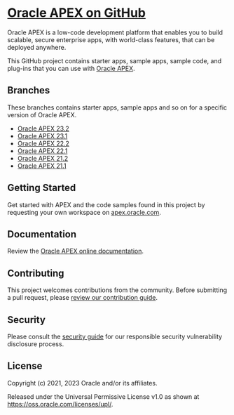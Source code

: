 # [Oracle APEX on GitHub](https://oracle.github.io/apex/)

Oracle APEX is a low-code development platform that enables you to build scalable, secure enterprise apps, with world-class features, that can be deployed anywhere.  

This GitHub project contains starter apps, sample apps, sample code, and plug-ins that you can use with [Oracle APEX](https://apex.oracle.com/).

## Branches
These branches contains starter apps, sample apps and so on for a specific version of Oracle APEX.

- [Oracle APEX 23.2](../../tree/23.2)
- [Oracle APEX 23.1](../../tree/23.1)
- [Oracle APEX 22.2](../../tree/22.2)
- [Oracle APEX 22.1](../../tree/22.1)
- [Oracle APEX 21.2](../../tree/21.2)
- [Oracle APEX 21.1](../../tree/21.1)

## Getting Started
Get started with APEX and the code samples found in this project by requesting your own workspace on [apex.oracle.com](https://apex.oracle.com/en/learn/getting-started/).

## Documentation
Review the [Oracle APEX online documentation](https://docs.oracle.com/en/database/oracle/application-express/index.html).

## Contributing
This project welcomes contributions from the community. Before submitting a pull request, please [review our contribution guide](./CONTRIBUTING.md).

## Security
Please consult the [security guide](./SECURITY.md) for our responsible security vulnerability disclosure process.

## License
Copyright (c) 2021, 2023 Oracle and/or its affiliates.

Released under the Universal Permissive License v1.0 as shown at
<https://oss.oracle.com/licenses/upl/>.

